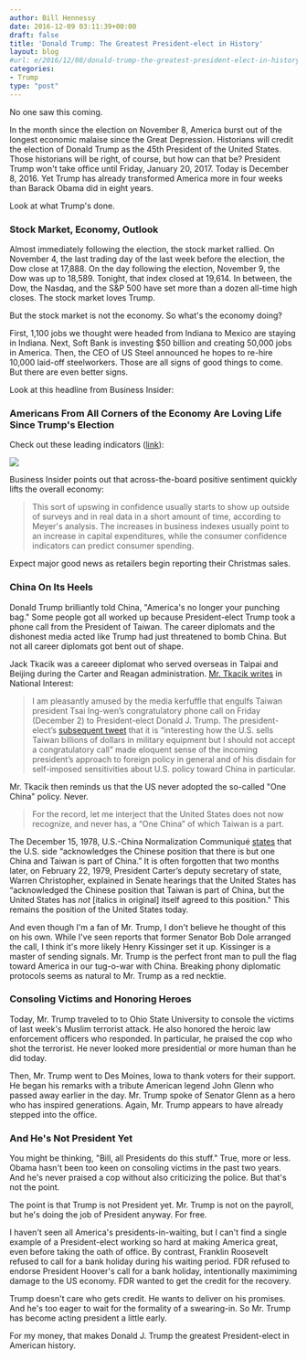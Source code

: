 ```yaml
---
author: Bill Hennessy
date: 2016-12-09 03:11:39+00:00
draft: false
title: 'Donald Trump: The Greatest President-elect in History'
layout: blog
#url: e/2016/12/08/donald-trump-the-greatest-president-elect-in-history/
categories:
- Trump
type: "post"
---
```


No one saw this coming.

In the month since the election on November 8, America burst out of the longest economic malaise since the Great Depression. Historians will credit the election of Donald Trump as the 45th President of the United States. Those historians will be right, of course, but how can that be? President Trump won't take office until Friday, January 20, 2017. Today is December 8, 2016. Yet Trump has already transformed America more in four weeks than Barack Obama did in eight years.

Look at what Trump's done.



### Stock Market, Economy, Outlook



Almost immediately following the election, the stock market rallied. On November 4, the last trading day of the last week before the election, the Dow close at 17,888. On the day following the election, November 9, the Dow was up to 18,589. Tonight, that index closed at 19,614. In between, the Dow, the Nasdaq, and the S&P 500 have set more than a dozen all-time high closes. The stock market loves Trump.

But the stock market is not the economy. So what's the economy doing?

First, 1,100 jobs we thought were headed from Indiana to Mexico are staying in Indiana. Next, Soft Bank is investing $50 billion and creating 50,000 jobs in America. Then, the CEO of US Steel announced he hopes to re-hire 10,000 laid-off steelworkers. Those are all signs of good things to come. But there are even better signs.

Look at this headline from Business Insider:



### Americans From All Corners of the Economy Are Loving Life Since Trump's Election



Check out these leading indicators ([link](https://www.businessinsider.com/consumer-business-ceo-confidence-higher-since-trump-election-2016-12)):

![](https://hennessysview.com/wp-content/uploads/2016/12/screen-shot-2016-12-08-at-20628-pm.png)


Business Insider points out that across-the-board positive sentiment quickly lifts the overall economy:



> This sort of upswing in confidence usually starts to show up outside of surveys and in real data in a short amount of time, according to Meyer's analysis. The increases in business indexes usually point to an increase in capital expenditures, while the consumer confidence indicators can predict consumer spending.



Expect major good news as retailers begin reporting their Christmas sales.



### China On Its Heels



Donald Trump brilliantly told China, "America's no longer your punching bag." Some people got all worked up because President-elect Trump took a phone call from the President of Taiwan. The career diplomats and the dishonest media acted like Trump had just threatened to bomb China. But not all career diplomats got bent out of shape.

Jack Tkacik was a careeer diplomat who served overseas in Taipai and Beijing during the Carter and Reagan administration. [Mr. Tkacik writes](https://nationalinterest.org/feature/donald-trump-has-disrupted-years-broken-taiwan-policy-18609) in National Interest:



> I am pleasantly amused by the media kerfuffle that engulfs Taiwan president Tsai Ing-wen’s congratulatory phone call on Friday (December 2) to President-elect Donald J. Trump. The president-elect’s [subsequent tweet](https://twitter.com/realDonaldTrump/status/804863098138005504) that it is “interesting how the U.S. sells Taiwan billions of dollars in military equipment but I should not accept a congratulatory call” made eloquent sense of the incoming president’s approach to foreign policy in general and of his disdain for self-imposed sensitivities about U.S. policy toward China in particular.



Mr. Tkacik then reminds us that the US never adopted the so-called "One China" policy. Never.



> For the record, let me interject that the United States does not now recognize, and never has, a “One China” of which Taiwan is a part.

The December 15, 1978, U.S.-China Normalization Communiqué [states](https://www.cfr.org/china/joint-communique-usa-peoples-republic-china-establishment-diplomatic-relations-1979/p8452) that the U.S. side “acknowledges the Chinese position that there is but one China and Taiwan is part of China.” It is often forgotten that two months later, on February 22, 1979, President Carter’s deputy secretary of state, Warren Christopher, explained in Senate hearings that the United States has “acknowledged the Chinese position that Taiwan is part of China, but the United States has _not_ [italics in original] itself agreed to this position." This remains the position of the United States today.



And even though I'm a fan of Mr. Trump, I don't believe he thought of this on his own. While I've seen reports that former Senator Bob Dole arranged the call, I think it's more likely Henry Kissinger set it up. Kissinger is a master of sending signals. Mr. Trump is the perfect front man to pull the flag toward America in our tug-o-war with China. Breaking phony diplomatic protocols seems as natural to Mr. Trump as a red necktie.



### Consoling Victims and Honoring Heroes



Today, Mr. Trump traveled to to Ohio State University to console the victims of last week's Muslim terrorist attack. He also honored the heroic law enforcement officers who responded. In particular, he praised the cop who shot the terrorist. He never looked more presidential or more human than he did today.

Then, Mr. Trump went to Des Moines, Iowa to thank voters for their support. He began his remarks with a tribute American legend John Glenn who passed away earlier in the day. Mr. Trump spoke of Senator Glenn as a hero who has inspired generations. Again, Mr. Trump appears to have already stepped into the office.





### And He's Not President Yet



You might be thinking, "Bill, all Presidents do this stuff." True, more or less. Obama hasn't been too keen on consoling victims in the past two years. And he's never praised a cop without also criticizing the police. But that's not the point.

The point is that Trump is not President yet. Mr. Trump is not on the payroll, but he's doing the job of President anyway. For free.

I haven't seen all America's presidents-in-waiting, but I can't find a single example of a President-elect working so hard at making America great, even before taking the oath of office. By contrast, Franklin Roosevelt refused to call for a bank holiday during his waiting period. FDR refused to endorse President Hoover's call for a bank holiday, intentionally maximiming damage to the US economy. FDR wanted to get the credit for the recovery.

Trump doesn't care who gets credit. He wants to deliver on his promises. And he's too eager to wait for the formality of a swearing-in. So Mr. Trump has become acting president a little early.

For my money, that makes Donald J. Trump the greatest President-elect in American history.
